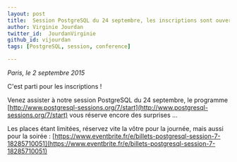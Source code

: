 ```yaml
---
layout: post
title:  Session PostgreSQL du 24 septembre, les inscriptions sont ouvertes !
author: Virginie Jourdan
twitter_id:  JourdanVirginie   
github_id: vijourdan
tags: [PostgreSQL, session, conference]

---
```

*Paris, le 2 septembre 2015*

C'est parti pour les inscriptions !


<!--MORE-->


Venez assister à notre session PostgreSQL du 24 septembre, le programme [http://www.postgresql-sessions.org/7/start](http://www.postgresql-sessions.org/7/start) vous réserve encore des surprises ...

Les places étant limitées, réservez vite la vôtre pour la journée, mais aussi pour la soirée : [https://www.eventbrite.fr/e/billets-postgresql-session-7-18285710051](https://www.eventbrite.fr/e/billets-postgresql-session-7-18285710051)
